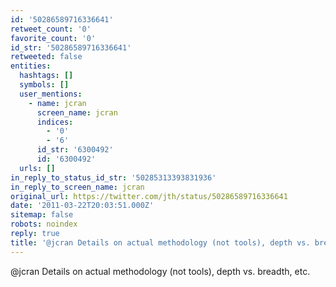 ```yaml
---
id: '50286589716336641'
retweet_count: '0'
favorite_count: '0'
id_str: '50286589716336641'
retweeted: false
entities:
  hashtags: []
  symbols: []
  user_mentions:
    - name: jcran
      screen_name: jcran
      indices:
        - '0'
        - '6'
      id_str: '6300492'
      id: '6300492'
  urls: []
in_reply_to_status_id_str: '50285313393831936'
in_reply_to_screen_name: jcran
original_url: https://twitter.com/jth/status/50286589716336641
date: '2011-03-22T20:03:51.000Z'
sitemap: false
robots: noindex
reply: true
title: '@jcran Details on actual methodology (not tools), depth vs. breadth, etc.'
---
```


@jcran Details on actual methodology (not tools), depth vs. breadth, etc.